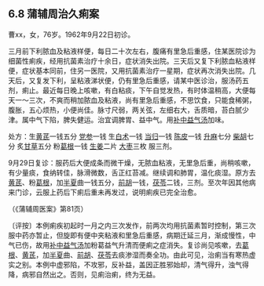 ## 6.8 蒲辅周治久痢案

曹xx，女，76岁。1962年9月22日初诊。

三月前下利脓血及粘液样便，每日二十次左右，腹痛有里急后重感，住某医院诊为细菌性痢疾，经用抗菌素治疗十余日，症状消失出院。三天后又复下利脓血粘液样便，症状基本同前，住另一医院，又用抗菌素治疗一星期，症状再次消失出院。几天后，又复发下利，呈粘液涕状便，仍有里急后重感，请某中医诊治，服汤药五剂，痢止。最近每日晚上咳嗽，有白粘痰，下午自觉发热，有时体温稍高，大便每天一〜三次，不爽而稍加脓血及粘液，尚有里急后重感，不思饮食，只能食稀粥，腹胀，五心烦热，小便尚佳。脉寸尺弱，两关弦，左细右大，舌质暗，苔白腻少津。属中气下陷，脾失健运。治宜调脾胃、益中气。用[补中益气汤](https://www.gmzyjc.com/read/fjx/fjx07-0.2.0.0.0.md)加味。

处方：生[黄芪](https://www.gmzyjc.com/read/bc/bc17-0.1.4.0.0.md)一钱五分 [党参](https://www.gmzyjc.com/read/bc/bc17-0.1.2.0.0.md)一钱 生[白术](https://www.gmzyjc.com/read/bc/bc17-0.1.5.0.0.md)一钱 [当归](https://www.gmzyjc.com/read/bc/bc17-0.3.3.0.0.md)一钱 [陈皮](https://www.gmzyjc.com/read/bc/bc11-0.0.1.0.0.md)一钱 [升麻](https://www.gmzyjc.com/read/bc/bc01-1.2.10.0.0.md)七分 [柴胡](https://www.gmzyjc.com/read/bc/bc01-1.2.9.0.0.md)七分 炙[甘草](https://www.gmzyjc.com/read/bc/bc17-0.1.8.0.0.md)五分 粉[葛根](https://www.gmzyjc.com/read/bc/bc01-1.2.8.0.0.md)一钱 [生姜](https://www.gmzyjc.com/read/bc/bc01-1.1.13.0.0.md)二片 [大枣](https://www.gmzyjc.com/read/bc/bc17-0.1.9.0.0.md)三枚 服三剂。

9月29日复诊：服药后大便成条而微干燥，无脓血粘液，无里急后重，尚稍咳嗽，有少量痰，食纳转佳，脉滑微数，舌正红苔减。继续调和肺胃，温化痰湿。原方去[黄芪](https://www.gmzyjc.com/read/bc/bc17-0.1.4.0.0.md)、粉[葛根](https://www.gmzyjc.com/read/bc/bc01-1.2.8.0.0.md)，加[半夏](https://www.gmzyjc.com/read/bc/bc16-0.1.1.0.0.md)曲一钱五分，[前胡](https://www.gmzyjc.com/read/bc/bc16-0.2.1.0.0.md)一钱，[茯苓](https://www.gmzyjc.com/read/bc/bc05-0.0.1.0.0.md)二钱，三剂。至次年因其他病来门诊，云服上药后下痢后重未再发过，说明痢疾已完全治愈。

（《蒲辅周医案》第81页）

〔评按〕本例痢疾初起时一月之内三次发作，前两次均用抗菌素暂时控制，第三次服中药亦暂止，但旋即有便中夹粘液和里急后重感，病期迁延三月，渐成慢性，中气已伤，故用[补中益气汤](https://www.gmzyjc.com/read/fjx/fjx07-0.2.0.0.0.md)加粉葛益气升清而便痢之症消失。复诊尚见咳嗽，去[葛根](https://www.gmzyjc.com/read/bc/bc01-1.2.8.0.0.md)、[黄芪](https://www.gmzyjc.com/read/bc/bc17-0.1.4.0.0.md)，加[半夏](https://www.gmzyjc.com/read/bc/bc16-0.1.1.0.0.md)曲、[前胡](https://www.gmzyjc.com/read/bc/bc16-0.2.1.0.0.md)、[茯苓](https://www.gmzyjc.com/read/bc/bc05-0.0.1.0.0.md)去痰渗湿而奏全功。由此可见，治痢当有寒热虚实之别。本例中虚邪陷，不攻邪，反补益，盖因正胜邪始却，清气得升，浊气得降，病邪自然出之。否则，见痢治痢，终为无益。
